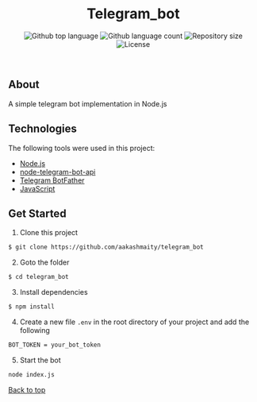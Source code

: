<h1 align="center">Telegram_bot</h1>

<p align="center">
  <img alt="Github top language" src="https://img.shields.io/github/languages/top/aakashmaity/telegram_bot?color=56BEB8">

  <img alt="Github language count" src="https://img.shields.io/github/languages/count/aakashmaity/telegram_bot?color=56BEB8">

  <img alt="Repository size" src="https://img.shields.io/github/repo-size/aakashmaity/telegram_bot?color=56BEB8">

  <img alt="License" src="https://img.shields.io/github/license/aakashmaity/telegram_bot?color=56BEB8">
  
</p>

<!-- Status -->

<!-- <h4 align="center"> 
	🚧  Telegram_bot 🚀 Under construction...  🚧
</h4> 

<hr> -->

<br>

## About ##

A simple telegram bot implementation in Node.js
## Technologies ##

The following tools were used in this project:

- [Node.js](https://nodejs.org/en/)
- [node-telegram-bot-api](https://www.npmjs.com/package/node-telegram-bot-api)
- [Telegram BotFather](https://telegram.me/BotFather)
- [JavaScript](https://developer.mozilla.org/en-US/docs/Web/JavaScript)

## Get Started ##

1. Clone this project
```bash
$ git clone https://github.com/aakashmaity/telegram_bot
```

2. Goto the folder
```bash
$ cd telegram_bot
```

3. Install dependencies
```bash
$ npm install
```
4. Create a new file `.env` in the root directory of your project and add the following
```bash
BOT_TOKEN = your_bot_token
```
5. Start the bot
```bash
node index.js
```

<a href="#top">Back to top</a>
